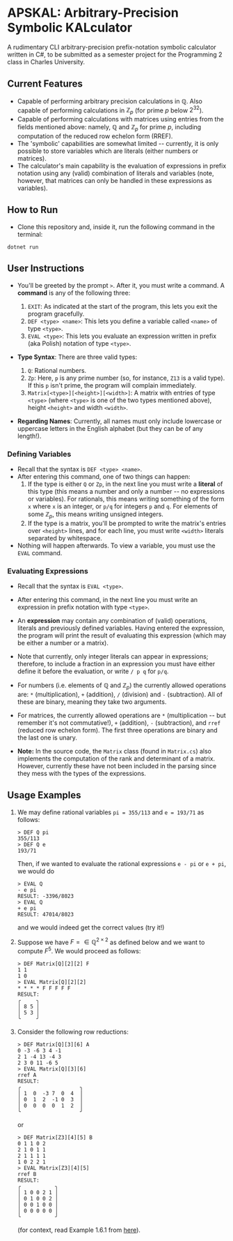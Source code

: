 # APSKAL: Arbitrary-Precision Symbolic KALculator

A rudimentary CLI arbitrary-precision prefix-notation symbolic calculator written in C#, to be submitted as a semester project for the Programming 2 class in Charles University.

## Current Features

- Capable of performing arbitrary precision calculations in $\mathbb{Q}$. Also capable of performing calculations in $\mathbb{Z}_p$ (for prime $p$ below $2^{32}$).
- Capable of performing calculations with matrices using entries from the fields mentioned above: namely, $\mathbb{Q}$ and $\mathbb{Z}_p$ for prime $p$, including computation of the reduced row echelon form (RREF).
- The 'symbolic' capabilities are somewhat limited -- currently, it is only possible to store variables which are literals (either numbers or matrices).
- The calculator's main capability is the evaluation of expressions in prefix notation using any (valid) combination of literals and variables (note, however, that matrices can only be handled in these expressions as variables).

## How to Run

- Clone this repository and, inside it, run the following command in the terminal:
```
dotnet run
```

## User Instructions

- You'll be greeted by the prompt ```>```. After it, you must write a command. A **command** is any of the following three:
    1. ```EXIT```: As indicated at the start of the program, this lets you exit the program gracefully.
    2. ```DEF <type> <name>```: This lets you define a variable called ```<name>``` of type ```<type>```.
    3. ```EVAL <type>```: This lets you evaluate an expression written in prefix (aka Polish) notation of type ```<type>```.

- **Type Syntax**: There are three valid types:
    1. ```Q```: Rational numbers.
    2. ```Zp```: Here, ```p``` is any prime number (so, for instance, ```Z13``` is a valid type). If this ```p``` isn't prime, the program will complain immediately.
    3. ```Matrix[<type>][<height>][<width>]```: A matrix with entries of type ```<type>``` (where ```<type>``` is one of the two types mentioned above), height ```<height>``` and width ```<width>```.

- **Regarding Names**: Currently, all names must only include lowercase or uppercase letters in the English alphabet (but they can be of any length!).

### Defining Variables

- Recall that the syntax is ```DEF <type> <name>```.
- After entering this command, one of two things can happen:
    1. If the type is either ```Q``` or ```Zp```, in the next line you must write a **literal** of this type (this means a number and only a number -- no expressions or variables). For rationals, this means writing something of the form ```x``` where ```x``` is an integer, or ```p/q``` for integers ```p``` and ```q```. For elements of some $\mathbb{Z}_p$, this means writing unsigned integers.
    2. If the type is a matrix, you'll be prompted to write the matrix's entries over ```<height>``` lines, and for each line, you must write ```<width>``` literals separated by whitespace.
- Nothing will happen afterwards. To view a variable, you must use the ```EVAL``` command.

### Evaluating Expressions

- Recall that the syntax is ```EVAL <type>```.
- After entering this command, in the next line you must write an expression in prefix notation with type ```<type>```.
- An **expression** may contain any combination of (valid) operations, literals and previously defined variables. Having entered the expression, the program will print the result of evaluating this expression (which may be either a number or a matrix).
- Note that currently, only integer literals can appear in expressions; therefore, to include a fraction in an expression you must have either define it before the evaluation, or write ```/ p q``` for ```p/q```.
- For numbers (i.e. elements of $\mathbb{Q}$ and $\mathbb{Z}_p$) the currently allowed operations are: ```*``` (multiplication), ```+``` (addition), ```/``` (division) and ```-``` (subtraction). All of these are binary, meaning they take two arguments.
- For matrices, the currently allowed operations are ```*``` (multiplication -- but remember it's not commutative!), ```+``` (addition), ```-``` (subtraction), and ```rref``` (reduced row echelon form). The first three operations are binary and the last one is unary.

- **Note:** In the source code, the ```Matrix``` class (found in ```Matrix.cs```) also implements the computation of the rank and determinant of a matrix. However, currently these have not been included in the parsing since they mess with the types of the expressions.

## Usage Examples

1. We may define rational variables ```pi = 355/113``` and ```e = 193/71``` as follows:
    ```
    > DEF Q pi
    355/113
    > DEF Q e
    193/71
    ```

    Then, if we wanted to evaluate the rational expressions ```e - pi``` or ```e + pi```, we would do
    ```
    > EVAL Q
    - e pi
    RESULT: -3396/8023
    > EVAL Q
    + e pi
    RESULT: 47014/8023
    ```
    and we would indeed get the correct values (try it!)


2. Suppose we have $F = \in \mathbb{Q}^{2 \times 2}$ as defined below and we want to compute $F^5$. We would proceed as follows:
    ```
    > DEF Matrix[Q][2][2] F
    1 1
    1 0
    > EVAL Matrix[Q][2][2]
    * * * * F F F F F
    RESULT: 
    ╭     ╮
    │ 8 5 │
    │ 5 3 │
    ╰     ╯
    ```


3. Consider the following row reductions:
    ```
    > DEF Matrix[Q][3][6] A
    0 -3 -6 3 4 -1
    2 1 -4 13 -4 3
    2 3 0 11 -6 5
    > EVAL Matrix[Q][3][6] 
    rref A
    RESULT: 
    ╭                   ╮
    │ 1  0  -3 7  0  4  │
    │ 0  1  2  -1 0  3  │
    │ 0  0  0  0  1  2  │
    ╰                   ╯
    ```
    or
    ```
    > DEF Matrix[Z3][4][5] B
    0 1 1 0 2
    2 1 0 1 1
    2 1 1 1 1
    1 0 2 2 1
    > EVAL Matrix[Z3][4][5]  
    rref B
    RESULT: 
    ╭           ╮
    │ 1 0 0 2 1 │
    │ 0 1 0 0 2 │
    │ 0 0 1 0 0 │
    │ 0 0 0 0 0 │
    ╰           ╯
    ```

    (for context, read Example 1.6.1 from [here](https://iuuk.mff.cuni.cz/~ipenev/LALectureNotes.pdf#lemma.1.6.1)).

